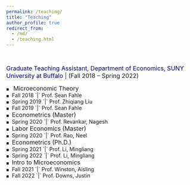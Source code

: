 ```yaml
---
permalink: /teaching/
title: "Teaching"
author_profile: true
redirect_from: 
  - /md/
  - /teaching.html
---
```





<style>
.custom-bullet {
    list-style-type: none;
    padding-left: 0;
}

.custom-bullet li::before {
    content: "\25A0"; /* Unicode character for a small square */
    font-size: 8px; /* Adjust this value to change the icon size */
    margin-right: 1em; /* Adjust this value to control the spacing */
}
</style>

<br>

<span style="font-size: 16px;"> <span style="color:Navy;"> Graduate Teaching Assistant, Department of Economics, SUNY University at Buffalo </span> | (Fall 2018 – Spring 2022)</span>
<ul class="custom-bullet"> 
  <li> <span style="font-size: 16px;">Microeconomic Theory</span>
    <ul class="custom-bullet">
      <li><span style="font-size: 14px;">Fall   2018 `|` Prof. Sean Fahle</span></li>
      <li>Spring 2019 `|` Prof. Zhiqiang Liu</li>
      <li>Fall   2019 `|` Prof. Sean Fahle</li>
     </ul>
  </li>
  <li><span style="font-size: 16px;">Econometrics (Master)</span>
    <ul class="custom-bullet">
      <li>Spring 2020 `|` Prof. Revankar, Nagesh</li>
    </ul>
  </li>
  <li><span style="font-size: 16px;">Labor Economics (Master)</span>
    <ul class="custom-bullet">
      <li>Spring 2020 `|` Prof. Rao, Neel</li>
    </ul>
  </li>
  <li><span style="font-size: 16px;">Econometrics (Ph.D.)</span>
    <ul class="custom-bullet">
      <li>Spring 2021 `|` Prof. Li, Mingliang</li>
      <li>Spring 2022 `|` Prof. Li, Mingliang</li>
    </ul>
  </li>
  <li><span style="font-size: 16px;">Intro to Microeconomics</span>
    <ul class="custom-bullet">
      <li>Fall   2021 `|` Prof. Winston, Aisling</li>
      <li>Fall   2022 `|` Prof. Downs, Justin</li>
    </ul>
  </li>
</ul>
